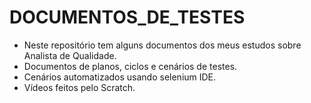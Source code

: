 # DOCUMENTOS_DE_TESTES
- Neste repositório tem alguns documentos dos meus estudos sobre Analista de Qualidade.
- Documentos de planos, ciclos e cenários de testes.
- Cenários automatizados usando selenium IDE.
- Vídeos feitos pelo Scratch.
